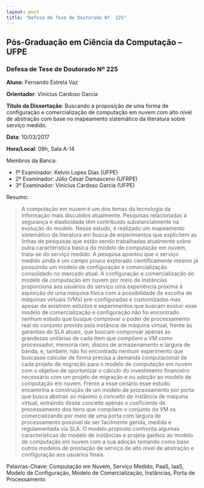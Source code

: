 ```yaml
---
layout: post
title: "Defesa de Tese de Doutorado Nº  225"
---
```


## Pós-Graduação em Ciência da Computação – UFPE

### Defesa de Tese de Doutorado Nº 225

**Aluno**: Fernando Estrela Vaz

**Orientador**:  Vinícius Cardoso Garcia

**Título da Dissertação**:  Buscando a proposição de uma forma de configuração e comercialização de computação em nuvem com alto nível de abstração com base no mapeamento sistemático da literatura sobre serviço medido.

**Data**:  10/03/2017

**Hora/Local**:  09h, Sala A-14

Membros da Banca:
* 1º Examinador: Kelvin Lopes Dias (UFPE)
* 2º Examinador: Júlio César Damasceno (UFRPE)
* 3º Examinador: Vinicius Cardoso Garcia (UFPE)

Resumo:

> A computação em nuvem é um dos temas da tecnologia da informação mais discutidos atualmente. Pesquisas relacionadas à segurança e elasticidade têm contribuído substancialmente na evolução do modelo. Nesse estudo, é realizado um mapeamento sistemático da literatura em busca de experimentos que explicitem as linhas de pesquisas que estão sendo trabalhadas atualmente sobre outra característica básica do modelo de computação em nuvem, trata-se do serviço medido. A pesquisa apontou que o serviço medido ainda é um campo pouco explorado cientificamente mesmo já possuindo um modelo de configuração e comercialização consolidado no mercado atual.  A configuração e comercialização do modelo de computação em nuvem por meio de instâncias proporciona aos usuários do serviço uma experiência próxima à aquisição de uma máquina física com a possibilidade de escolha de máquinas virtuais (VMs) pré-configuradas e customizadas mas apesar de existirem estudos e experimentos que buscam evoluir esse modelo de comercialização e configuração não foi encontrado nenhum estudo que busque comprovar o poder de processamento real do conjunto provido pela instância de máquina virtual, frente às garantias de SLA atuais, que buscam comprovar apenas as grandezas unitárias de cada item que compõem a VM como processador, memória ram, discos de armazenamento e largura de banda, e, também, não foi encontrado nenhum experimento que buscasse calcular de forma precisa a demanda computacional de cada projeto de migração para o modelo de computação em nuvem com o objetivo de oportunizar o cálculo do investimento financeiro necessário com um projeto de migração e ou adoção ao modelo de computação em nuvem. Frente a esse cenário esse estudo encaminha a construção de um modelo de processamento por porta que busca abstrair ao máximo o conceito de instância de máquina virtual, extraindo desse conceito apenas o coeficiente de processamento dos itens que compõem o conjunto da VM os comercializando por meio de uma porta com largura de processamento possível de ser facilmente gerida, medida e regulamentada via SLA. O modelo proposto confronta algumas características do modelo de instâncias e projeta ganhos ao modelo de computação em nuvem com a sua adoção tomando como base outros modelos de prestação de serviço de alto nível de abstração e configuração aos usuários finais.

Palavras-Chave: Computação em Nuvem, Serviço Medido, PaaS, IaaS, Modelo de Configuração, Modelo de Comercialização, Instâncias, Porta de Processamento